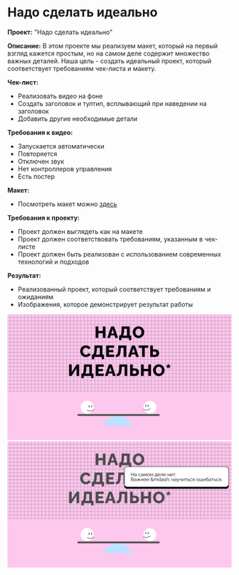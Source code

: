 # Надо сделать идеально

**Проект:** "Надо сделать идеально"

**Описание:** В этом проекте мы реализуем макет, который на первый взгляд кажется простым, но на самом деле содержит множество важных деталей. Наша цель - создать идеальный проект, который соответствует требованиям чек-листа и макету.

**Чек-лист:**

- Реализовать видео на фоне
- Создать заголовок и тултип, всплывающий при наведении на заголовок
- Добавить другие необходимые детали

**Требования к видео:**
* Запускается автоматически
* Повторяется
* Отключен звук
* Нет контроллеров управления
* Есть постер

**Макет:**

- Посмотреть макет можно [здесь](https://www.figma.com/file/8oKbCdYbLgfDehpQNJEoMS/%233-%D0%9D%D0%B0%D0%B4%D0%BE-%D1%81%D0%B4%D0%B5%D0%BB%D0%B0%D1%82%D1%8C-%D0%B8%D0%B4%D0%B5%D0%B0%D0%BB%D1%8C%D0%BD%D0%BE?node-id=0-1)

**Требования к проекту:**

- Проект должен выглядеть как на макете
- Проект должен соответствовать требованиям, указанным в чек-листе
- Проект должен быть реализован с использованием современных технологий и подходов

**Результат:**

- Реализованный проект, который соответствует требованиям и ожиданиям
- Изображения, которое демонстрирует результат работы

![Инициальный вид проекта](images/initial.png)
![Вид проекта при наведении на заголовок](images/hover.png)
